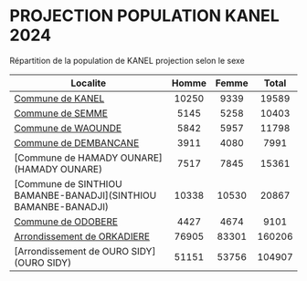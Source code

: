 # PROJECTION POPULATION KANEL 2024
	
Répartition de la population de KANEL projection selon le sexe
	
| Localite  | Homme | Femme | Total |
| --------- |:-----:|:-----:|:-----:|
| [Commune de KANEL](KANEL) | 10250 | 9339 | 19589 |
| [Commune de SEMME](SEMME) | 5145 | 5258 | 10403 |
| [Commune de WAOUNDE](WAOUNDE) | 5842 | 5957 | 11798 |
| [Commune de DEMBANCANE](DEMBANCANE) | 3911 | 4080 | 7991 |
| [Commune de HAMADY OUNARE](HAMADY OUNARE) | 7517 | 7845 | 15361 |
| [Commune de SINTHIOU BAMANBE-BANADJI](SINTHIOU BAMANBE-BANADJI) | 10338 | 10530 | 20867 |
| [Commune de ODOBERE](ODOBERE) | 4427 | 4674 | 9101 |
| [Arrondissement de ORKADIERE](ORKADIERE) | 76905 | 83301 | 160206 |
| [Arrondissement de OURO SIDY](OURO SIDY) | 51151 | 53756 | 104907 |
